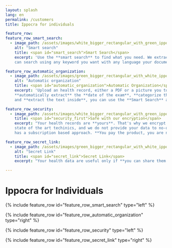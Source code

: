 ```yaml
---
layout: splash
lang: en
permalink: /customers
title: Ippocra for individuals

feature_row:
feature_row_smart_search:
  - image_path: /assets/images/white_bigger_rectangular_with_green_ippo_inside.png
    alt: "Smart search"
    title: <span id="smart_search">Smart Search</span>
    excerpt: 'Use the **smart search** to find what you need. We extract what is **inside** the document, so you
    can search using any keyword you want with any language your document are! (for example here we are searching **Ematocrito** because we have an italian document)'

feature_row_automatic_organization:
  - image_path: /assets/images/green_bigger_rectangular_with_white_ippo_inside.png
    alt: "Automatic organization"
    title: <span id="automatic_organization">Automatic Organization</span>
    excerpt: 'Upload an health record, either a PDF or a picture you took with the phone, and Ippocra will 
    **automatically extract** the **date of the exam**, **categorize the health records**, 
    and **extract the text inside**, you can use the **Smart Search** above!'

feature_row_security:
  - image_path: /assets/images/white_bigger_rectangular_with_green_ippo_inside.png
    title: <span id="security_first">Safe with our encryption</span>
    excerpt: "Your health records are **yours**. That's why we encrypt the data on disk with the 
    state of the art techinics, and we do not provide your data to no-one else. That is also why Ippocra 
    has a subscription based approach. **You pay the product, you are not the product** ;)"

feature_row_secret_link:
  - image_path: /assets/images/green_bigger_rectangular_with_white_ippo_inside.png
    alt: "Secret Link"
    title: <span id="secret_link">Secret Link</span>
    excerpt: "Your health data are useful only if **you can share them securely with professionals**. That's why we have invented the **secret-link**! For example, when you need to go to a new doctor: how can you share your medical history? Just create a secret-link with the relevant information! The secret-link will automatically expire after the expiration date, keeping your **data secure**. Avoid to share your data via not trusted means, like instant messaging applications, where they could be used to train some random AI. **Keep your data safe. Securely share them. Only when you want to**"

---
```


<div class="headline-title-pages">
<h1>Ippocra for Individuals</h1>
</div>

{% include feature_row id="feature_row_smart_search" type="left" %}

{% include feature_row id="feature_row_automatic_organization" type="right" %}

{% include feature_row id="feature_row_security" type="left" %}

{% include feature_row id="feature_row_secret_link" type="right" %}

